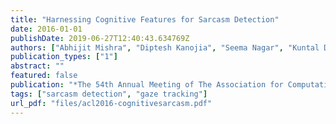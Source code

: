 ```yaml
---
title: "Harnessing Cognitive Features for Sarcasm Detection"
date: 2016-01-01
publishDate: 2019-06-27T12:40:43.634769Z
authors: ["Abhijit Mishra", "Diptesh Kanojia", "Seema Nagar", "Kuntal Dey", "Pushpak Bhattacharyya"]
publication_types: ["1"]
abstract: ""
featured: false
publication: "*The 54th Annual Meeting of The Association for Computational Linguistics (ACL 2016)*"
tags: ["sarcasm detection", "gaze tracking"]
url_pdf: "files/acl2016-cognitivesarcasm.pdf"
---
```


